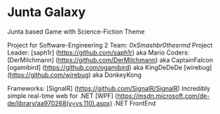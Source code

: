 # Junta Galaxy
Junta based Game with Science-Fiction Theme

Project for Software-Engineering 2
Team: *0xSmashbr0thesrmd*
Project Leader: [saph1r] (https://github.com/saph1r) aka Mario
Coders: [DerMilchmann] (https://github.com/DerMilchmann) aka CaptainFalcon
        [ogamibird] (https://github.com/ogamibird) aka KingDeDeDe
        [wirebug] (https://github.com/wirebug) aka DonkeyKong
        
Frameworks: [SignalR] (https://github.com/SignalR/SignalR) Incredibly simple real-time web for .NET
            [WPF] (https://msdn.microsoft.com/de-de/library/aa970268(v=vs.110).aspx) .NET FrontEnd

